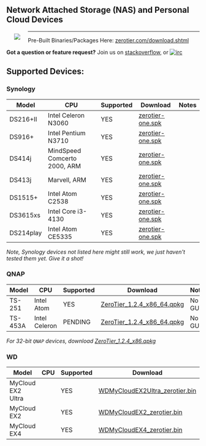 ## Network Attached Storage (NAS) and Personal Cloud Devices

<a href="https://www.zerotier.com"><img src="https://github.com/zerotier/ZeroTierOne/raw/master/artwork/AppIcon_87x87.png" align="left" hspace="20" vspace="6"></a>

<hr>

Pre-Built Binaries/Packages Here: [zerotier.com/download.shtml](https://zerotier.com/download.shtml?pk_campaign=github_ZeroTierNAS)

**Got a question or feature request?** Join us on [stackoverflow](http://stackoverflow.com/questions/tagged/zerotier), or [![irc](https://img.shields.io/badge/IRC-%23zerotier%20on%20freenode-orange.svg)](https://webchat.freenode.net/?channels=zerotier)

## Supported Devices:

### Synology

| Model | CPU | Supported | Download | Notes |
| --- | --- | --- | --- | --- |
| DS216+II  | Intel Celeron N3060          | YES | [zerotier-one.spk](https://download.zerotier.com/dist/zerotier-one.spk) | |
| DS916+    | Intel Pentium N3710          | YES | [zerotier-one.spk](https://download.zerotier.com/dist/zerotier-one.spk) | |
| DS414j    | MindSpeed Comcerto 2000, ARM | YES | [zerotier-one.spk](https://download.zerotier.com/dist/zerotier-one.spk) | |
| DS413j    | Marvell, ARM                 | YES | [zerotier-one.spk](https://download.zerotier.com/dist/zerotier-one.spk) | |
| DS1515+   | Intel Atom C2538             | YES | [zerotier-one.spk](https://download.zerotier.com/dist/zerotier-one.spk) | |
| DS3615xs  | Intel Core i3-4130           | YES | [zerotier-one.spk](https://download.zerotier.com/dist/zerotier-one.spk) | |
| DS214play | Intel Atom CE5335            | YES | [zerotier-one.spk](https://download.zerotier.com/dist/zerotier-one.spk) | |

*Note, Synology devices not listed here might still work, we just haven't tested them yet. Give it a shot!*

### QNAP

| Model | CPU | Supported | Download | Notes |
| --- | --- | --- | --- | --- |
| TS-251  | Intel Atom    | YES     | [ZeroTier_1.2.4_x86_64.qpkg](https://download.zerotier.com/dist/ZeroTier_1.2.4_x86_64.qpkg) | No GUI |
| TS-453A | Intel Celeron | PENDING | [ZeroTier_1.2.4_x86_64.qpkg](https://download.zerotier.com/dist/ZeroTier_1.2.4_x86_64.qpkg) | No GUI |

*For 32-bit `QNAP` devices, download [ZeroTier_1.2.4_x86.qpkg](https://download.zerotier.com/dist/ZeroTier_1.2.4_x86.qpkg)*

### WD

| Model | CPU | Supported | Download | Notes |
| --- | --- | --- | --- | --- |
| MyCloud EX2 Ultra | | YES | [WDMyCloudEX2Ultra_zerotier.bin](https://download.zerotier.com/dist/WDMyCloudEX2Ultra_zerotier.bin) | No GUI |
| MyCloud EX2       | | YES | [WDMyCloudEX2_zerotier.bin](https://download.zerotier.com/dist/WDMyCloudEX2_zerotier.bin)           | No GUI |
| MyCloud EX4       | | YES | [WDMyCloudEX4_zerotier.bin](https://download.zerotier.com/dist/WDMyCloudEX4_zerotier.bin)           | No GUI |
